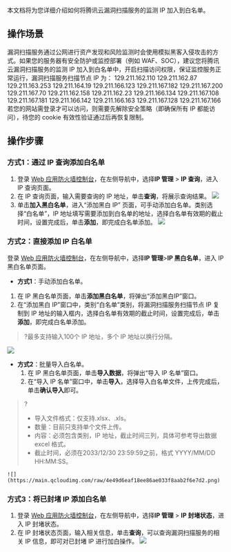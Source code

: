 本文档将为您详细介绍如何将腾讯云漏洞扫描服务的监测 IP 加入到白名单。
## 操作场景

漏洞扫描服务通过公网进行资产发现和风险监测时会使用模拟黑客入侵攻击的方式。如果您的服务器有安全防护或监控部署（例如 WAF、SOC），建议您将腾讯云漏洞扫描服务的监测 IP 加入到白名单中，开启扫描访问权限，保证监控服务正常运行，漏洞扫描服务扫描节点 IP 为：
129.211.162.110
129.211.162.87
129.211.163.253
129.211.164.19
129.211.166.123
129.211.167.182
129.211.167.200
129.211.167.70
129.211.162.158
129.211.162.23
129.211.166.134
129.211.167.108
129.211.167.181
129.211.166.142
129.211.166.163
129.211.167.128
129.211.167.166
若您的网站需登录才可以访问，则需要先解除安全策略（即确保所有 IP 都能访问），待您的 cookie 有效性验证通过后再恢复限制。  

## 操作步骤

### 方式1：通过 IP 查询添加白名单

1. 登录 [Web 应用防火墙控制台](https://console.cloud.tencent.com/guanjia/ip/query)，在左侧导航中，选择**IP 管理** > **IP 查询**，进入 IP 查询页面。
2. 在 IP 查询页面，输入需要查询的 IP 地址，单击**查询**，将展示查询结果。
![](https://main.qcloudimg.com/raw/c2679f4a5009dc7ba837df1308c7fd14.png)
3. 单击**加入黑白名单**，进入“添加黑白 IP” 页面，可手动添加白名单。类别选择“白名单”，IP 地址填写需要添加到白名单的地址，选择白名单有效期的截止时间，设置完成后，单击**添加**，即完成白名单添加。
![](https://main.qcloudimg.com/raw/a1438e6e8acd1f32cc23e388e3809e53.png)

### 方式2：直接添加 IP 白名单
登录 [Web 应用防火墙控制台](https://console.cloud.tencent.com/guanjia/ip/list)，在左侧导航中，选择**IP 管理**>**IP 黑白名单**，进入 IP 黑白名单页面。
- **方式1**：手动添加白名单。
 1. 在 IP 黑白名单页面，单击**添加黑白名单**，将弹出“添加黑白IP”窗口。
 2. 在“添加黑白 IP”窗口中，类别“白名单”类别，将漏洞扫描服务扫描节点 IP 复制到 IP 地址的输入框内，选择白名单有效期的截止时间，设置完成后，单击**添加**，即完成白名单添加。
>?最多支持输入100个 IP 地址，多个 IP 地址以换行分隔。
>
![](https://main.qcloudimg.com/raw/e2607fd01aee22e84a6f3bdef994ae66.png)
- **方式2**：批量导入白名单。
	1. 在 IP 黑白名单页面，单击**导入数据**，将弹出“导入 IP 名单”窗口。
	2. 在“导入 IP 名单”窗口中，单击**导入**，选择导入白名单文件，上传完成后，单击**确认导入**即可。
>?
>- 导入文件格式：仅支持.xlsx、.xls。
>- 数量：目前只支持单个文件上传。
>- 内容：必须包含类别，IP 地址，截止时间三列，具体可参考导出数据 excel 格式。
>- 截止时间，必须在2033/12/30 23:59:59之前，格式 YYYY/MM/DD HH:MM:SS。
>
	![](https://main.qcloudimg.com/raw/4e49d6eaf18ee86ae033f8aab2f6e7d2.png)
	
### 方式3：将已封堵 IP 添加白名单
1. 登录 [Web 应用防火墙控制台](https://console.cloud.tencent.com/guanjia/ip/record)，在左侧导航中，选择**IP 管理** > **IP 封堵状态**，进入 IP 封堵状态。
2. 在 IP 封堵状态页面，输入相关信息，单击**查询**，可以查询漏洞扫描服务的相关 IP 信息，即可对已封堵 IP 进行加白操作。
![](https://main.qcloudimg.com/raw/e53da351484d70107246eb1e8c6f641a.png)
